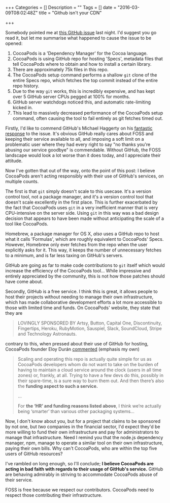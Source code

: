 +++
Categories = []
Description = ""
Tags = []
date = "2016-03-09T08:02:48Z"
title = "Github isn't your CDN"

+++

Somebody pointed me at [this GitHub issue][1] last night. I'd suggest you go read it, but let me summarise what happened to cause the issue to be opened:

1. CocoaPods is a 'Dependency Manager' for the Cocoa language.
2. CocoaPods is using GitHub repo for hosting 'Specs', metadata files that tell CocoaPods where to obtain and how to install a certain library.
3. There are approximately 75k files in this repo.
4. The CocoaPods setup command performs a shallow `git` clone of the entire Specs repo, which fetches the top commit instead of the entire repo history.
5. Due to the way `git` works, this is incredibly expensive, and has kept over 5 GitHub server CPUs pegged at 100% for months.
6. GitHub server watchdogs noticed this, and automatic rate-limiting kicked in.
7. This lead to massively decreased performance of the CocoaPods setup command, often causing the tool to fail entirely as git fetches timed out.

Firstly, I'd like to commend GitHub's Michael Haggerty on his [fantastic response][2] to the issue. It's obvious GitHub really cares about FOSS and keeping their service available to all, and imposing a soft limit on a problematic user where they had every right to say "no thanks you're abusing our service goodbye" is commendable. Without GitHub, the FOSS landscape would look a lot worse than it does today, and I appreciate their attitude.

Now I've gotten that out of the way, onto the point of this post: I believe CocoaPods aren't acting responsibly with their use of GitHub's services, on multiple counts.

The first is that `git` simply doesn't scale to this usecase. It's a version control tool, not a package manager, and it's a version control tool that doesn't scale excellently in the first place. This is further exacerbated by the fact that CocoaPods uses `git` in a very inefficient manner that is very CPU-intensive on the server side. Using `git` in this way was a bad design decision that appears to have been made without anticipating the scale of a tool like CocoaPods.

Homebrew, a package manager for OS X, _also_ uses a GitHub repo to host what it calls 'Formulas', which are roughly equivalent to CocoaPods' Specs. However, Homebrew only ever fetches from the repo when the user explicitly asks for it. This way, it keeps the number of unnecessary fetches to a minimum, and is far less taxing on GitHub's servers.

GitHub are going as far to make code contributions to `git` itself which would increase the efficiency of the CocoaPods tool... While impressive and entirely appreciated by the community, this is not how those patches should have come about.

Secondly, GitHub is a free service. I think this is great, it allows people to host their projects without needing to manage their own infrastructure, which has made collaborative development efforts a lot more accessible to those with limited time and funds. On CocoaPods' website, they state that they are

> LOVINGLY SPONSORED BY Artsy, Button, Capital One, Discontinuity, Fingertips, Heroku, RubyMotion, Sauspiel, Slack, SoundCloud, Stripe and Technology Astronauts.

contrary to this, when pressed about their use of GitHub for hosting, CocoaPods founder Eloy Durán [commented][3] (emphasis my own)

> Scaling and operating this repo is actually quite simple for us as CocoaPods developers whom do not want to take on the burden of having to maintain a cloud service around the clock (users in all time zones) or, frankly, at all. Trying to have a few devs do this, possibly in their spare-time, is a sure way to burn them out. And then there’s also the **funding aspect to such a service.**
>
> ...
>
> For **the ‘HR’ and funding reasons listed above**, I think we’re actually being ‘smarter’ than various other packaging systems...

Now, I don't know about you, but for a project that claims to be sponsored by not one, but _two_ companies in the financial sector, I'd expect they'd be more willing to fund their own infrastructure and pay for administrators to manage that infrastructure. Need I remind you that the node.js dependency manager, npm, manage to operate a similar tool on their own infrastructure, paying their own bills. Why can't CocoaPods, who are within the top five users of GitHub resources?

I've rambled on long enough, so I'll conclude; **I believe CocoaPods are acting in bad faith with regards to their usage of GitHub's service.** GitHub are behaving admirably in striving to accommodate CocoaPods abuse of their service.

FOSS is free because we respect our contributors. CocoaPods need to respect those contributing their infrastructure.


[1]: https://github.com/CocoaPods/CocoaPods/issues/4989
[2]: https://github.com/CocoaPods/CocoaPods/issues/4989#issuecomment-193772935
[3]: https://github.com/CocoaPods/CocoaPods/issues/4989#issuecomment-193810378
